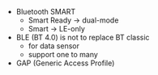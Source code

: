 
* Bluetooth SMART
	* Smart Ready → dual-mode
	* Smart → LE-only
* BLE (BT 4.0) is not to replace BT classic
	* for data sensor
	* support one to many
* GAP (Generic Access Profile)